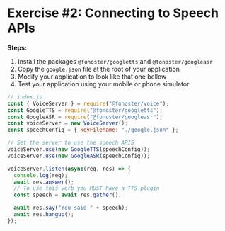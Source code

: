 # Exercise #2: Connecting to Speech APIs

**Steps:**

1. Install the packages `@fonoster/googletts` and `@fonoster/googleasr`
2. Copy the `google.json` file at the root of your application
3. Modify your application to look like that one bellow
4. Test your application using your mobile or phone simulator

```javascript
// index.js
const { VoiceServer } = require("@fonoster/voice");
const GoogleTTS = require("@fonoster/googletts");
const GoogleASR = require("@fonoster/googleasr");
const voiceServer = new VoiceServer();
const speechConfig = { keyFilename: "./google.json" };

// Set the server to use the speech APIS
voiceServer.use(new GoogleTTS(speechConfig));
voiceServer.use(new GoogleASR(speechConfig));

voiceServer.listen(async(req, res) => {
  console.log(req);
  await res.answer();
  // To use this verb you MUST have a TTS plugin
  const speech = await res.gather();

  await res.say("You said " + speech);
  await res.hangup();
});
```
